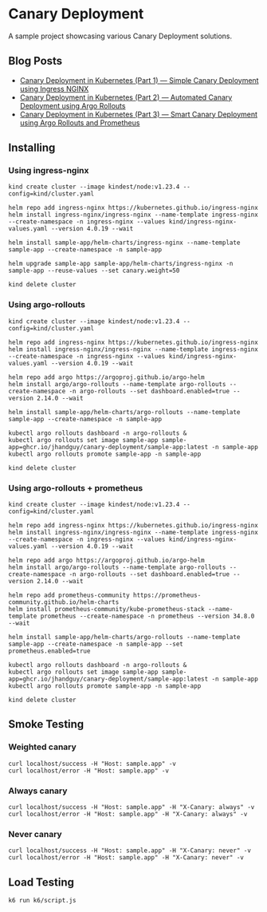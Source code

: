 # Canary Deployment

A sample project showcasing various Canary Deployment solutions.

## Blog Posts

- [Canary Deployment in Kubernetes (Part 1) — Simple Canary Deployment using Ingress NGINX](https://jhandguy.github.io/posts/simple-canary-deployment/)
- [Canary Deployment in Kubernetes (Part 2) — Automated Canary Deployment using Argo Rollouts](https://jhandguy.github.io/posts/automated-canary-deployment/)
- [Canary Deployment in Kubernetes (Part 3) — Smart Canary Deployment using Argo Rollouts and Prometheus](https://jhandguy.github.io/posts/smart-canary-deployment/)

## Installing

### Using ingress-nginx

```shell
kind create cluster --image kindest/node:v1.23.4 --config=kind/cluster.yaml

helm repo add ingress-nginx https://kubernetes.github.io/ingress-nginx
helm install ingress-nginx/ingress-nginx --name-template ingress-nginx --create-namespace -n ingress-nginx --values kind/ingress-nginx-values.yaml --version 4.0.19 --wait

helm install sample-app/helm-charts/ingress-nginx --name-template sample-app --create-namespace -n sample-app

helm upgrade sample-app sample-app/helm-charts/ingress-nginx -n sample-app --reuse-values --set canary.weight=50

kind delete cluster
```

### Using argo-rollouts

```shell
kind create cluster --image kindest/node:v1.23.4 --config=kind/cluster.yaml

helm repo add ingress-nginx https://kubernetes.github.io/ingress-nginx
helm install ingress-nginx/ingress-nginx --name-template ingress-nginx --create-namespace -n ingress-nginx --values kind/ingress-nginx-values.yaml --version 4.0.19 --wait

helm repo add argo https://argoproj.github.io/argo-helm
helm install argo/argo-rollouts --name-template argo-rollouts --create-namespace -n argo-rollouts --set dashboard.enabled=true --version 2.14.0 --wait

helm install sample-app/helm-charts/argo-rollouts --name-template sample-app --create-namespace -n sample-app

kubectl argo rollouts dashboard -n argo-rollouts &
kubectl argo rollouts set image sample-app sample-app=ghcr.io/jhandguy/canary-deployment/sample-app:latest -n sample-app
kubectl argo rollouts promote sample-app -n sample-app

kind delete cluster
```

### Using argo-rollouts + prometheus

```shell
kind create cluster --image kindest/node:v1.23.4 --config=kind/cluster.yaml

helm repo add ingress-nginx https://kubernetes.github.io/ingress-nginx
helm install ingress-nginx/ingress-nginx --name-template ingress-nginx --create-namespace -n ingress-nginx --values kind/ingress-nginx-values.yaml --version 4.0.19 --wait

helm repo add argo https://argoproj.github.io/argo-helm
helm install argo/argo-rollouts --name-template argo-rollouts --create-namespace -n argo-rollouts --set dashboard.enabled=true --version 2.14.0 --wait

helm repo add prometheus-community https://prometheus-community.github.io/helm-charts
helm install prometheus-community/kube-prometheus-stack --name-template prometheus --create-namespace -n prometheus --version 34.8.0 --wait

helm install sample-app/helm-charts/argo-rollouts --name-template sample-app --create-namespace -n sample-app --set prometheus.enabled=true

kubectl argo rollouts dashboard -n argo-rollouts &
kubectl argo rollouts set image sample-app sample-app=ghcr.io/jhandguy/canary-deployment/sample-app:latest -n sample-app
kubectl argo rollouts promote sample-app -n sample-app

kind delete cluster
```

## Smoke Testing

### Weighted canary

```shell
curl localhost/success -H "Host: sample.app" -v
curl localhost/error -H "Host: sample.app" -v
```

### Always canary

```shell
curl localhost/success -H "Host: sample.app" -H "X-Canary: always" -v
curl localhost/error -H "Host: sample.app" -H "X-Canary: always" -v
```

### Never canary

```shell
curl localhost/success -H "Host: sample.app" -H "X-Canary: never" -v
curl localhost/error -H "Host: sample.app" -H "X-Canary: never" -v
```

## Load Testing

```shell
k6 run k6/script.js
```

